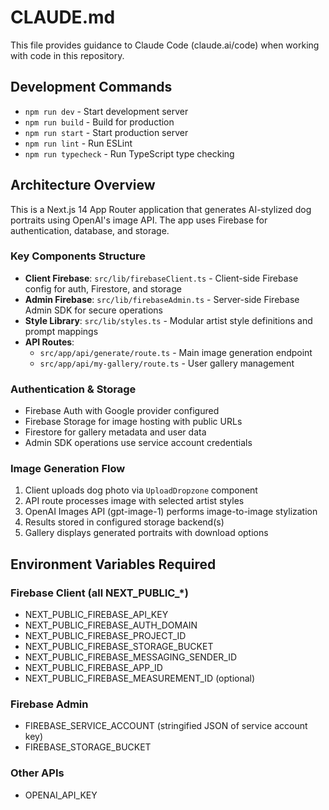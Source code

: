 # CLAUDE.md

This file provides guidance to Claude Code (claude.ai/code) when working with code in this repository.

## Development Commands

- `npm run dev` - Start development server
- `npm run build` - Build for production
- `npm run start` - Start production server
- `npm run lint` - Run ESLint
- `npm run typecheck` - Run TypeScript type checking

## Architecture Overview

This is a Next.js 14 App Router application that generates AI-stylized dog portraits using OpenAI's image API. The app uses Firebase for authentication, database, and storage.

### Key Components Structure
- **Client Firebase**: `src/lib/firebaseClient.ts` - Client-side Firebase config for auth, Firestore, and storage
- **Admin Firebase**: `src/lib/firebaseAdmin.ts` - Server-side Firebase Admin SDK for secure operations  
- **Style Library**: `src/lib/styles.ts` - Modular artist style definitions and prompt mappings
- **API Routes**: 
  - `src/app/api/generate/route.ts` - Main image generation endpoint
  - `src/app/api/my-gallery/route.ts` - User gallery management

### Authentication & Storage
- Firebase Auth with Google provider configured
- Firebase Storage for image hosting with public URLs
- Firestore for gallery metadata and user data
- Admin SDK operations use service account credentials

### Image Generation Flow
1. Client uploads dog photo via `UploadDropzone` component
2. API route processes image with selected artist styles
3. OpenAI Images API (gpt-image-1) performs image-to-image stylization
4. Results stored in configured storage backend(s)
5. Gallery displays generated portraits with download options

## Environment Variables Required

### Firebase Client (all NEXT_PUBLIC_*)
- NEXT_PUBLIC_FIREBASE_API_KEY
- NEXT_PUBLIC_FIREBASE_AUTH_DOMAIN
- NEXT_PUBLIC_FIREBASE_PROJECT_ID  
- NEXT_PUBLIC_FIREBASE_STORAGE_BUCKET
- NEXT_PUBLIC_FIREBASE_MESSAGING_SENDER_ID
- NEXT_PUBLIC_FIREBASE_APP_ID
- NEXT_PUBLIC_FIREBASE_MEASUREMENT_ID (optional)

### Firebase Admin
- FIREBASE_SERVICE_ACCOUNT (stringified JSON of service account key)
- FIREBASE_STORAGE_BUCKET

### Other APIs
- OPENAI_API_KEY